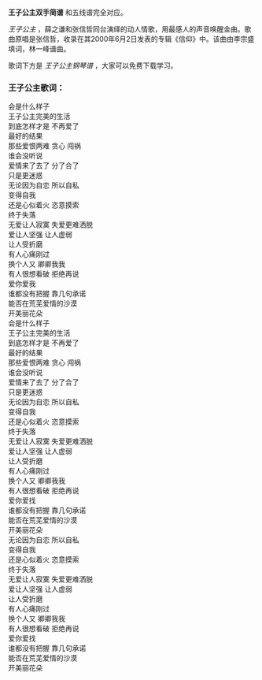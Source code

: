 

**王子公主双手简谱** 和五线谱完全对应。

_王子公主_
，薛之谦和张信哲同台演绎的动人情歌，用最感人的声音唤醒金曲。歌曲原唱是张信哲，收录在其2000年6月2日发表的专辑《信仰》中。该曲由李宗盛填词，林一峰谱曲。

歌词下方是 _王子公主钢琴谱_ ，大家可以免费下载学习。

### 王子公主歌词：

会是什么样子  
王子公主完美的生活  
到底怎样才是 不再爱了  
最好的结果  
那些爱恨两难 贪心 闯祸  
谁会没听说  
爱情来了去了 分了合了  
只是更迷惑  
无论因为自恋 所以自私  
变得自我  
还是心似着火 恣意摸索  
终于失落  
无爱让人寂寞 失爱更难洒脱  
爱让人坚强 让人虚弱  
让人受折磨  
有人心痛刚过  
换个人又 卿卿我我  
有人很想看破 拒绝再说  
爱你爱我  
谁都没有把握 靠几句承诺  
能否在荒芜爱情的沙漠  
开美丽花朵  
会是什么样子  
王子公主完美的生活  
到底怎样才是 不再爱了  
最好的结果  
那些爱恨两难 贪心 闯祸  
谁会没听说  
爱情来了去了 分了合了  
只是更迷惑  
无论因为自恋 所以自私  
变得自我  
还是心似着火 恣意摸索  
终于失落  
无爱让人寂寞 失爱更难洒脱  
爱让人坚强 让人虚弱  
让人受折磨  
有人心痛刚过  
换个人又 卿卿我我  
有人很想看破 拒绝再说  
爱你爱找  
谁都没有把握 靠几句承诺  
能否在荒芜爱情的沙漠  
开美丽花朵  
无论因为自恋 所以自私  
变得自我  
还是心似着火 恣意摸索  
终于失落  
无爱让人寂寞 失爱更难洒脱  
爱让人坚强 让人虚弱  
让人受折磨  
有人心痛刚过  
换个人又 卿卿我我  
有人很想看破 拒绝再说  
爱你爱找  
谁都没有把握 靠几句承诺  
能否在荒芜爱情的沙漠  
开美丽花朵

